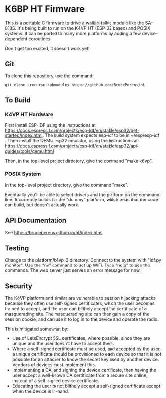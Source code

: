 # K6BP HT Firmware
This is a portable C firmware to drive a walkie-talkie module
like the SA-818S. It's being built to run on the K4VP HT (ESP-32 based) and
POSIX systems. It can be ported to many more platforms by adding a few
device-dependent coroutines.

Don't get too excited, it doesn't work yet!

## Git
To clone this repository, use the command:

    git clone -recurse-submodules https://github.com/BrucePerens/ht

## To Build
### K4VP HT Hardware
First install ESP-IDF using the instructions at
https://docs.espressif.com/projects/esp-idf/en/stable/esp32/get-started/index.html.
The build system expects esp-idf to be in ~/esp/esp-idf .
Then install the QEMU esp32 emulator, using the instructions at
https://docs.espressif.com/projects/esp-idf/en/stable/esp32/api-guides/tools/qemu.html


Then, in the top-level project directory, give the command "make k6vp".

### POSIX System
In the top-level project directory, give the command "make".

Eventually you'll be able to select drivers and the platform on the command line.
It currently builds for the "dummy" platform, which tests that the code can build,
but doesn't actually work.

## API Documentation
See https://bruceperens.github.io/ht/index.html

## Testing
Change to the platform/k4vp_2 directory.
Connect to the system with "idf.py monitor". Use the "nv" command to set up WiFi.
Type "help" to see the commands. The web server just serves an error message for now.

## Security
The K4VP platform and similar are vulnerable to session hijacking attacks
because they often use self-signed certificates, which the user becomes trained
to accept, and the user can blithely accept the certificate of a masquerading
site.  The masquerading site can then gain a copy of the session cookie, and can
use it to log in to the device and operate the radio.

This is mitigated somewhat by:
* Use of LetsEncrypt SSL certificates, where possible, since they are unique and
  the user doesn't have to accept them.
* Where a self-signed certificate must be used, and accepted by the user,
  a unique certificate should be provisioned to each device so that it is
  not possible for an attacker to know the secret key used by another device.
  Vendors of devices must implement this.
* Implementing a CA, and signing the device certificate, then having the user
  accept a well-known CA certificate from a secure site online, instead of a
  self-signed device certificate.
* Educating the user to not blithely accept a self-signed certificate except when
  the device is in-hand.

